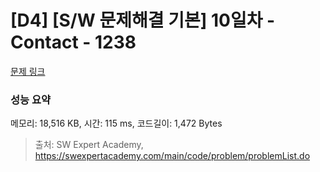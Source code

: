 # [D4] [S/W 문제해결 기본] 10일차 - Contact - 1238 

[문제 링크](https://swexpertacademy.com/main/code/problem/problemDetail.do?contestProbId=AV15B1cKAKwCFAYD) 

### 성능 요약

메모리: 18,516 KB, 시간: 115 ms, 코드길이: 1,472 Bytes



> 출처: SW Expert Academy, https://swexpertacademy.com/main/code/problem/problemList.do